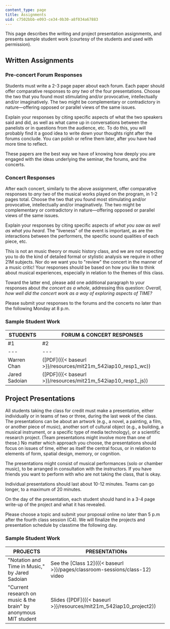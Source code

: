 ```yaml
---
content_type: page
title: Assignments
uid: c7502bbb-e093-ce34-0b30-a8f034a67883
---
```


This page describes the writing and project presentation assignments, and presents sample student work (courtesy of the students and used with permission).

Written Assignments
-------------------

### Pre-concert Forum Responses

Students must write a 2-3 page paper about each forum. Each paper should offer comparative responses to _any two_ of the four presentations. Choose the two that you found most stimulating and/or provocative, intellectually and/or imaginatively. The two might be complementary or contradictory in nature—offering opposed or parallel views of the same issues.

Explain your responses by citing specific aspects of what the two speakers said and did, as well as what came up in conversations between the panelists or in questions from the audience, etc. To do this, you will probably find it a good idea to write down your thoughts right after the forums conclude. You can polish or refine them later, after you have had more time to reflect.

These papers are the best way we have of knowing how deeply you are engaged with the ideas underlying the seminar, the forums, and the concerts.

### Concert Responses

After each concert, similarly to the above assignment, offer comparative responses to _any two_ of the musical works played on the program, in 1-2 pages total. Choose the two that you found most stimulating and/or provocative, intellectually and/or imaginatively. The two might be complementary or contradictory in nature—offering opposed or parallel views of the same issues.

Explain your responses by citing specific aspects of _what you saw as well as what you heard_. The "liveness" of the event is important, as are the interactions between the performers, the specific sound qualities of each piece, etc.

This is not an music theory or music history class, and we are not expecting you to do the kind of detailed formal or stylistic analysis we require in other 21M subjects. Nor do we want you to "review" the concert in the manner of a music critic! Your responses should be based on how _you_ like to think about musical experiences, especially in relation to the themes of this class.

Toward the latter end, please add one additional paragraph to your responses about _the concert as a whole_, addressing this question: _Overall, how well did the concert work as a way of exploring aspects of TIME?_

Please submit your responses to the forums and the concerts no later than the following Monday at 8 p.m.

### Sample Student Work

| STUDENTS | FORUM & CONCERT RESPONSES |
| --- | --- |
| #1 | #2 | #3 |
| --- | --- | --- |
| Warren Chan | ([PDF]({{< baseurl >}}/resources/mit21m_542iap10_resp1_wc)) | ([PDF]({{< baseurl >}}/resources/mit21m_542iap10_resp2_wc)) | ([PDF]({{< baseurl >}}/resources/mit21m_542iap10_resp3_wc)) |
| Jared Sadoian | ([PDF]({{< baseurl >}}/resources/mit21m_542iap10_resp1_js)) | ([PDF]({{< baseurl >}}/resources/mit21m_542iap10_resp2_js)) | ([PDF]({{< baseurl >}}/resources/mit21m_542iap10_resp3_js)) 

**Project Presentations**
-------------------------

All students taking the class for credit must make a presentation, either individually or in teams of two or three, during the last week of the class. The presentations can be about an artwork (e.g., a novel, a painting, a film, or another piece of music), another sort of cultural object (e.g., a building, a musical instrument, or a specific type of media technology), or a scientific research project. (Team presentations might involve more than one of these.) No matter which approach you choose, the presentations should focus on issues of time, either as itself the central focus, or in relation to elements of form, spatial design, memory, or cognition.

The presentations might consist of musical performances (solo or chamber music), to be arranged in consultation with the instructors. If you have friends you want to perform with who are not taking the class, that is okay.

Individual presentations should last about 10-12 minutes. Teams can go longer, to a maximum of 20 minutes.

On the day of the presentation, each student should hand in a 3-4 page write-up of the project and what it has revealed.

Please choose a topic and submit your proposal online no later than 5 p.m after the fourth class session (C4). We will finalize the projects and presentation schedule by classtime the following day.

### Sample Student Work

| PROJECTS | PRESENTATIONs |
| --- | --- |
| "Notation and Time in Music," by Jared Sadoian | See the [Class 12]({{< baseurl >}}/pages/classroom-sessions/class-12) video |
| "Current research on music & the brain" by anonymous MIT student | Slides ([PDF]({{< baseurl >}}/resources/mit21m_542iap10_project2))